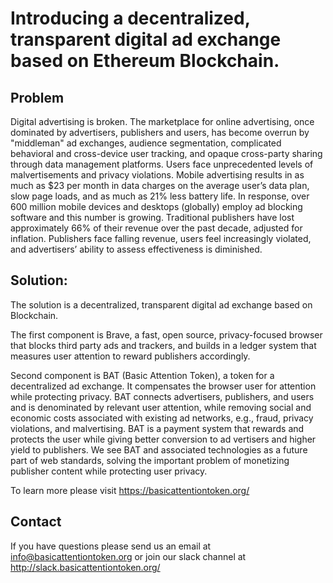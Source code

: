 # Introducing a decentralized, transparent digital ad exchange based on Ethereum Blockchain. #

## Problem ##

Digital advertising is broken. The marketplace for online advertising, once dominated by advertisers, publishers and users, has become overrun by "middleman" ad exchanges,  audience  segmentation,  complicated  behavioral  and  cross-device  user tracking,  and  opaque  cross-party  sharing  through  data  management  platforms. Users  face  unprecedented  levels  of  malvertisements  and  privacy  violations.   Mobile advertising results in as much as $23 per month in data charges on the average
user’s data plan, slow page loads, and as much as 21% less battery life.  In response, over 600 million mobile devices and desktops (globally) employ ad blocking software and this number is growing.  Traditional publishers have lost approximately 66% of their revenue over the past decade, adjusted for inflation.  Publishers face falling  revenue,  users  feel  increasingly  violated,  and  advertisers’  ability  to  assess effectiveness is diminished.  

## Solution: ##

The solution is a decentralized, transparent digital ad exchange based on Blockchain.  

The first component is Brave, a fast, open source, privacy-focused browser that blocks third party ads and trackers, and builds in a ledger system that measures user attention to reward publishers accordingly.  

Second component is BAT (Basic Attention Token),  a token for a decentralized ad exchange.  It compensates the browser user for attention while protecting privacy. BAT  connects  advertisers,  publishers,  and  users  and  is  denominated  by  relevant user attention, while removing social and economic costs associated with existing
ad networks, e.g., fraud, privacy violations, and malvertising.  BAT is a payment system  that  rewards  and  protects  the  user  while  giving  better  conversion  to  ad vertisers and higher yield to publishers.  We see BAT and associated technologies as  a  future  part  of  web  standards,  solving  the  important  problem  of  monetizing publisher content while protecting user privacy.


To learn more please visit https://basicattentiontoken.org/


## Contact ##
If you have questions please send us an email at info@basicattentiontoken.org or join our slack channel at http://slack.basicattentiontoken.org/

